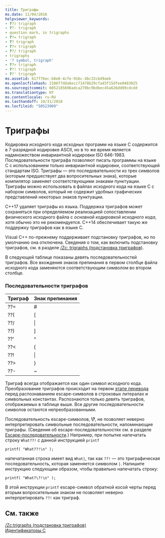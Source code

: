 ```yaml
---
title: Триграфы
ms.date: 11/04/2016
helpviewer_keywords:
- ??) trigraph
- ??- trigraph
- question mark, in trigraphs
- ??= trigraph
- ?? trigraph
- ??< trigraph
- ??/ trigraph
- trigraphs
- '? symbol, trigraph'
- ??> trigraph
- ??! trigraph
- ??' trigraph
ms.assetid: 617f76ec-b8e8-4cfe-916c-4bc32cbd9aeb
ms.openlocfilehash: 2106f7dda6ecc71478b29cfad3f15dfee0483025
ms.sourcegitcommit: 6052185696adca270bc9bdbec45a626dd89cdcdd
ms.translationtype: HT
ms.contentlocale: ru-RU
ms.lasthandoff: 10/31/2018
ms.locfileid: "50523909"
---
```

# <a name="trigraphs"></a>Триграфы

Кодировка исходного кода исходных программ на языке C содержится в 7-разрядной кодировке ASCII, но в то же время является надмножеством инвариантной кодировки ISO 646-1983. Последовательности триграфа позволяют писать программы на языке C с использованием только инвариантной кодировки, соответствующей стандартам ISO. Триграфы — это последовательности из трех символов (которым предшествует два вопросительных знака), которые компилятор заменяет соответствующими знаками пунктуации. Триграфы можно использовать в файлах исходного кода на языке C с набором символов, который не содержит удобных графических представлений некоторых знаков пунктуации.

C++17 удаляет триграфы из языка. Поддержка триграфов может сохраняться при определяемом реализацией сопоставлении физического исходного файла с *основной кодировкой исходного кода*, хотя обычно это не рекомендуется. C++14 обеспечивает такую же поддержку триграфов как в языке C.

Visual C++ по-прежнему поддерживает подстановку триграфов, но по умолчанию она отключена. Сведения о том, как включить подстановку триграфов, см. в разделе [/Zc: trigraphs (подстановка триграфов)](../build/reference/zc-trigraphs-trigraphs-substitution.md).

В следующей таблице показаны девять последовательностей триграфов. Все вхождения знаков препинания в первом столбце файла исходного кода заменяются соответствующим символом во втором столбце.

### <a name="trigraph-sequences"></a>Последовательности триграфов

|Триграф|Знак препинания|
|--------------|---------------------------|
|??=|#|
|??(|[|
|??/|\|
|??)|]|
|??'|^|
|??\<|{|
|??!|&#124;|
|??>|}|
|??-|~|

Триграф всегда отображается как один символ исходного кода. Преобразование триграфов происходит на первом [этапе перевода](../preprocessor/phases-of-translation.md) перед распознаванием escape-символов в строковых литералах и символьных константах. Распознаются только девять триграфов, отображаемых в таблице выше. Все другие последовательности символов остаются непреобразованными.

Последовательность escape-символов, **\\\?**, не позволяет неверно интерпретировать символьные последовательности, напоминающие триграфы. (Сведения об escape-последовательностях см. в разделе [Escape-последовательности](../c-language/escape-sequences.md).) Например, при попытке напечатать строку `What??!` с данной инструкцией `printf`

```
printf( "What??!\n" );
```

напечатанная строка имеет вид `What|`, так как `??!` — это триграфическая последовательность, которая заменяется символом `|`. Напишите инструкцию следующим образом, чтобы правильно напечатать строку:

```
printf( "What?\?!\n" );
```

В этой инструкции `printf` escape-символ обратной косой черты перед вторым вопросительным знаком не позволяет неверно интерпретировать `??!` как триграф.

## <a name="see-also"></a>См. также

[/Zc:trigraphs (подстановка триграфов)](../build/reference/zc-trigraphs-trigraphs-substitution.md)<br/>
[Идентификаторы C](../c-language/c-identifiers.md)